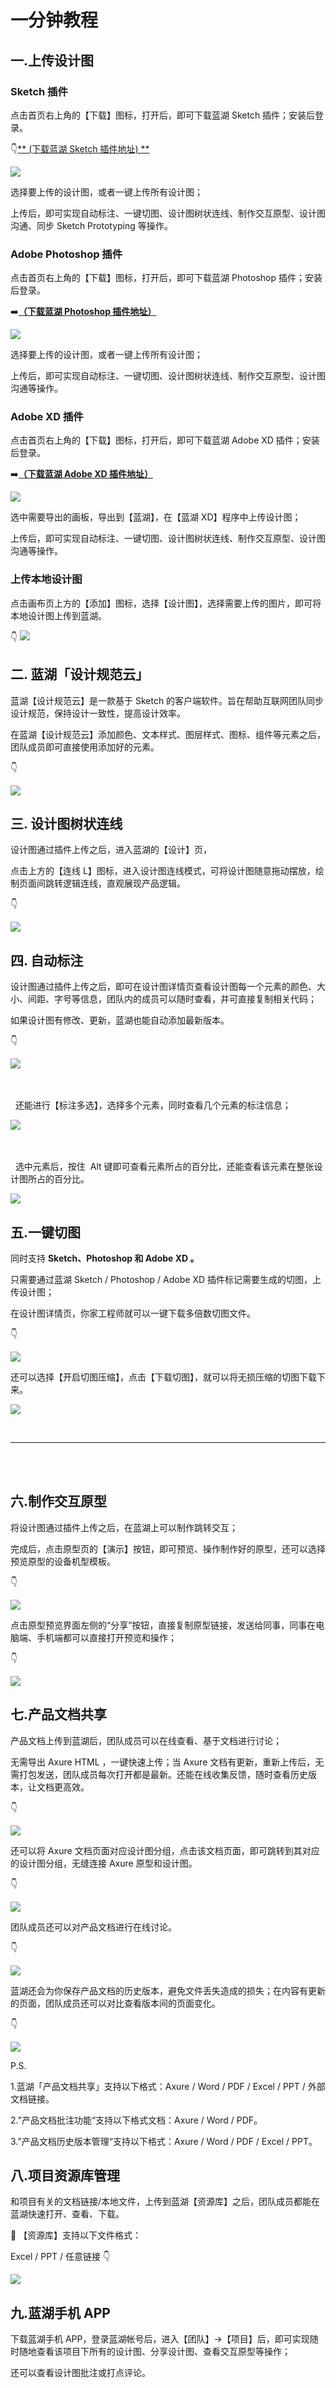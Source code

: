 # 一分钟教程

## 一.上传设计图

### Sketch 插件

点击首页右上角的【下载】图标，打开后，即可下载蓝湖 Sketch 插件；安装后登录。

👇[** (下载蓝湖 Sketch 插件地址) **](https://lanhuapp.com/mac)

![](.gitbook/assets/1-1.png)

选择要上传的设计图，或者一键上传所有设计图；

上传后，即可实现自动标注、一键切图、设计图树状连线、制作交互原型、设计图沟通、同步 Sketch Prototyping 等操作。

### Adobe Photoshop 插件

点击首页右上角的【下载】图标，打开后，即可下载蓝湖 Photoshop 插件；安装后登录。

➡️[**（下载蓝湖 Photoshop 插件地址）**](https://lanhuapp.com/ps)

![](.gitbook/assets/1-2.png)

选择要上传的设计图，或者一键上传所有设计图；

上传后，即可实现自动标注、一键切图、设计图树状连线、制作交互原型、设计图沟通等操作。

### Adobe XD 插件

点击首页右上角的【下载】图标，打开后，即可下载蓝湖 Adobe XD 插件；安装后登录。

➡️[**（下载蓝湖 Adobe XD 插件地址）**](https://lanhuapp.com/xd)

![](.gitbook/assets/1-3.png)

选中需要导出的画板，导出到【蓝湖】，在【蓝湖 XD】程序中上传设计图；

上传后，即可实现自动标注、一键切图、设计图树状连线、制作交互原型、设计图沟通等操作。

### 上传本地设计图

点击画布页上方的【添加】图标，选择【设计图】，选择需要上传的图片，即可将本地设计图上传到蓝湖。

👇
![](.gitbook/assets/1_4_1.gif)

## 二. 蓝湖「设计规范云」

蓝湖【设计规范云】是一款基于 Sketch 的客户端软件。旨在帮助互联网团队同步设计规范，保持设计一致性，提高设计效率。

在蓝湖【设计规范云】添加颜色、文本样式、图层样式、图标、组件等元素之后，团队成员即可直接使用添加好的元素。

👇

![](.gitbook/assets/13_37.gif)

## 三. 设计图树状连线

设计图通过插件上传之后，进入蓝湖的【设计】页，

点击上方的【连线 L】图标，进入设计图连线模式，可将设计图随意拖动摆放，绘制页面间跳转逻辑连线，直观展现产品逻辑。

👇

![](.gitbook/assets/2-27.gif)

## 四. 自动标注

设计图通过插件上传之后，即可在设计图详情页查看设计图每一个元素的颜色、大小、间距、字号等信息，团队内的成员可以随时查看，并可直接复制相关代码；

如果设计图有修改、更新，蓝湖也能自动添加最新版本。

👇

![](.gitbook/assets/10%20%281%29.gif)

&nbsp;  
&nbsp;
&nbsp;  
&nbsp;
还能进行【标注多选】，选择多个元素，同时查看几个元素的标注信息；

![](.gitbook/assets/auto_mark_1.gif)

&nbsp;  
&nbsp;
&nbsp;  
&nbsp;
选中元素后，按住  Alt 键即可查看元素所占的百分比，还能查看该元素在整张设计图所占的百分比。

![](.gitbook/assets/auto_mark_2.gif)

## 五.一键切图

同时支持 **Sketch、Photoshop 和 Adobe XD 。**

只需要通过蓝湖 Sketch / Photoshop / Adobe XD 插件标记需要生成的切图，上传设计图；

在设计图详情页，你家工程师就可以一键下载多倍数切图文件。

👇

![](.gitbook/assets/17.gif)

还可以选择【开启切图压缩】，点击【下载切图】，就可以将无损压缩的切图下载下来。

![](.gitbook/assets/cut_3.gif)

&nbsp;

---

&nbsp;  
&nbsp;

## 六.制作交互原型

将设计图通过插件上传之后，在蓝湖上可以制作跳转交互；

完成后，点击原型页的【演示】按钮，即可预览、操作制作好的原型，还可以选择预览原型的设备机型模板。

👇

![](.gitbook/assets/3.gif)

点击原型预览界面左侧的“分享”按钮，直接复制原型链接，发送给同事，同事在电脑端、手机端都可以直接打开预览和操作；

👇

![](.gitbook/assets/6%20%283%29.png)

## 七.产品文档共享

产品文档上传到蓝湖后，团队成员可以在线查看、基于文档进行讨论；

无需导出 Axure HTML ，一键快速上传；当 Axure 文档有更新，重新上传后，无需打包发送，团队成员每次打开都是最新。还能在线收集反馈，随时查看历史版本，让文档更高效。

👇

![](.gitbook/assets/12-8.gif)

还可以将 Axure 文档页面对应设计图分组，点击该文档页面，即可跳转到其对应的设计图分组，无缝连接 Axure 原型和设计图。

👇

![](.gitbook/assets/3-39.gif)

团队成员还可以对产品文档进行在线讨论。

👇

![](.gitbook/assets/12-16.gif)

蓝湖还会为你保存产品文档的历史版本，避免文件丢失造成的损失；在内容有更新的页面，团队成员还可以对比查看版本间的页面变化。

👇

![](.gitbook/assets/12-21.gif)

P.S.

1.蓝湖「产品文档共享」支持以下格式：Axure / Word / PDF / Excel / PPT / 外部文档链接。

2.”产品文档批注功能“支持以下格式文档：Axure / Word / PDF。

3.”产品文档历史版本管理“支持以下格式：Axure / Word / PDF / Excel / PPT。

## 八.项目资源库管理

和项目有关的文档链接/本地文件，上传到蓝湖【资源库】之后，团队成员都能在蓝湖快速打开、查看、下载。

💌 【资源库】支持以下文件格式：

Excel / PPT / 任意链接
👇

![](.gitbook/assets/2-33.gif)

## 九.蓝湖手机 APP

下载蓝湖手机 APP，登录蓝湖帐号后，进入【团队】→【项目】后，即可实现随时随地查看该项目下所有的设计图、分享设计图、查看交互原型等操作；

还可以查看设计图批注或打点评论。
